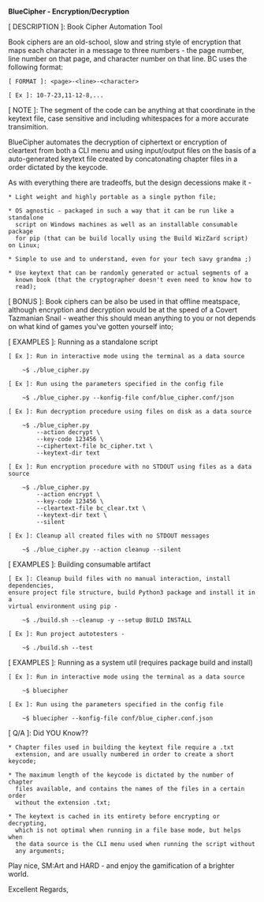 **BlueCipher - Encryption/Decryption**

[ DESCRIPTION ]: Book Cipher Automation Tool

Book ciphers are an old-school, slow and string style of encryption that maps
each character in a message to three numbers - the page number, line number on
that page, and character number on that line. BC uses the following format:

    [ FORMAT ]: <page>-<line>-<character>

    [ Ex ]: 10-7-23,11-12-8,...

[ NOTE ]: The <character> segment of the code can be anything at that coordinate
in the keytext file, case sensitive and including whitespaces for a more accurate
transimition.

BlueCipher automates the decryption of ciphertext or encryption of cleartext from
both a CLI menu and using input/output files on the basis of a auto-generated
keytext file created by concatonating chapter files in a order dictated by the
keycode.

As with everything there are tradeoffs, but the design decessions make it -

    * Light weight and highly portable as a single python file;

    * OS agnostic - packaged in such a way that it can be run like a standalone
      script on Windows machines as well as an installable consumable package
      for pip (that can be build locally using the Build WizZard script) on Linux;

    * Simple to use and to understand, even for your tech savy grandma ;)

    * Use keytext that can be randomly generated or actual segments of a
      known book (that the cryptographer doesn't even need to know how to
      read);

[ BONUS ]: Book ciphers can be also be used in that offline meatspace, although
encryption and decryption would be at the speed of a Covert Tazmanian Snail -
weather this should mean anything to you or not depends on what kind of games
you've gotten yourself into;

[ EXAMPLES ]: Running as a standalone script

    [ Ex ]: Run in interactive mode using the terminal as a data source

        ~$ ./blue_cipher.py

    [ Ex ]: Run using the parameters specified in the config file

        ~$ ./blue_cipher.py --konfig-file conf/blue_cipher.conf/json

    [ Ex ]: Run decryption procedure using files on disk as a data source

        ~$ ./blue_cipher.py
            --action decrypt \
            --key-code 123456 \
            --ciphertext-file bc_cipher.txt \
            --keytext-dir text

    [ Ex ]: Run encryption procedure with no STDOUT using files as a data source

        ~$ ./blue_cipher.py
            --action encrypt \
            --key-code 123456 \
            --cleartext-file bc_clear.txt \
            --keytext-dir text \
            --silent

    [ Ex ]: Cleanup all created files with no STDOUT messages

        ~$ ./blue_cipher.py --action cleanup --silent

[ EXAMPLES ]: Building consumable artifact

    [ Ex ]: Cleanup build files with no manual interaction, install dependencies,
    ensure project file structure, build Python3 package and install it in a
    virtual environment using pip -

        ~$ ./build.sh --cleanup -y --setup BUILD INSTALL

    [ Ex ]: Run project autotesters -

        ~$ ./build.sh --test

[ EXAMPLES ]: Running as a system util (requires package build and install)

    [ Ex ]: Run in interactive mode using the terminal as a data source

        ~$ bluecipher

    [ Ex ]: Run using the parameters specified in the config file

        ~$ bluecipher --konfig-file conf/blue_cipher.conf.json

[ Q/A ]: Did YOU Know??

    * Chapter files used in building the keytext file require a .txt
      extension, and are usually numbered in order to create a short keycode;

    * The maximum length of the keycode is dictated by the number of chapter
      files available, and contains the names of the files in a certain order
      without the extension .txt;

    * The keytext is cached in its entirety before encrypting or decrypting,
      which is not optimal when running in a file base mode, but helps when
      the data source is the CLI menu used when running the script without
      any arguments;


Play nice, SM:Art and HARD - and enjoy the gamification of a brighter world.

Excellent Regards,

